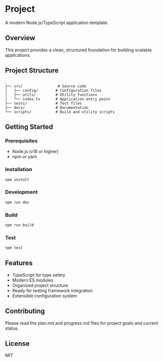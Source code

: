 # Project

A modern Node.js/TypeScript application template.

## Overview

This project provides a clean, structured foundation for building scalable applications.

## Project Structure

```
.
├── src/                # Source code
│   ├── config/        # Configuration files
│   ├── utils/         # Utility functions
│   └── index.ts       # Application entry point
├── tests/             # Test files
├── docs/              # Documentation
└── scripts/           # Build and utility scripts
```

## Getting Started

### Prerequisites

- Node.js (v18 or higher)
- npm or yarn

### Installation

```bash
npm install
```

### Development

```bash
npm run dev
```

### Build

```bash
npm run build
```

### Test

```bash
npm test
```

## Features

- TypeScript for type safety
- Modern ES modules
- Organized project structure
- Ready for testing framework integration
- Extensible configuration system

## Contributing

Please read the plan.md and progress.md files for project goals and current status.

## License

MIT
